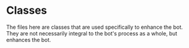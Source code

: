 # Classes
The files here are classes that are used specifically to enhance the bot. They are not necessarily integral to the bot's process as a whole, but enhances the bot.